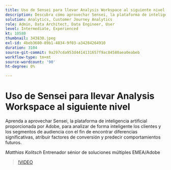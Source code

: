 ```yaml
---
title: Uso de Sensei para llevar Analysis Workspace al siguiente nivel
description: Descubra cómo aprovechar Sensei, la plataforma de inteligencia artificial proporcionada por Adobe, para analizar de forma inteligente los clientes y los segmentos de audiencia a ... (las descripciones deben tener entre 60 y 160 caracteres).
solution: Analytics, Customer Journey Analytics
role: Admin, Data Architect, Data Engineer, User
level: Intermediate, Experienced
kt: 10580
thumbnail: 343830.jpeg
exl-id: 4beb3600-89b1-4834-9f03-a34284264910
duration: 3104
source-git-commit: 9a297cda953d4414131657f9ac84580aea0eabeb
workflow-type: tm+mt
source-wordcount: '90'
ht-degree: 0%

---
```


# Uso de Sensei para llevar Analysis Workspace al siguiente nivel

Aprenda a aprovechar Sensei, la plataforma de inteligencia artificial proporcionada por Adobe, para analizar de forma inteligente los clientes y los segmentos de audiencia con el fin de encontrar diferencias significativas, atribuir factores de conversión y predecir comportamientos futuros.

*Matthias Kolitsch* Entrenador sénior de soluciones múltiples EMEA/Adobe

>[!VIDEO](https://video.tv.adobe.com/v/343830/?quality=12&learn=on)
